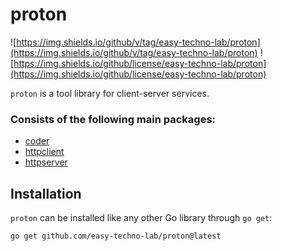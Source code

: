 # proton

![https://img.shields.io/github/v/tag/easy-techno-lab/proton](https://img.shields.io/github/v/tag/easy-techno-lab/proton)
![https://img.shields.io/github/license/easy-techno-lab/proton](https://img.shields.io/github/license/easy-techno-lab/proton)

`proton` is a tool library for client-server services.

### Consists of the following main packages:

- [coder](https://github.com/easy-techno-lab/proton/blob/main/coder/README.md)
- [httpclient](https://github.com/easy-techno-lab/proton/blob/main/httpclient/README.md)
- [httpserver](https://github.com/easy-techno-lab/proton/blob/main/httpserver/README.md)

## Installation

`proton` can be installed like any other Go library through `go get`:

```console
go get github.com/easy-techno-lab/proton@latest
```
